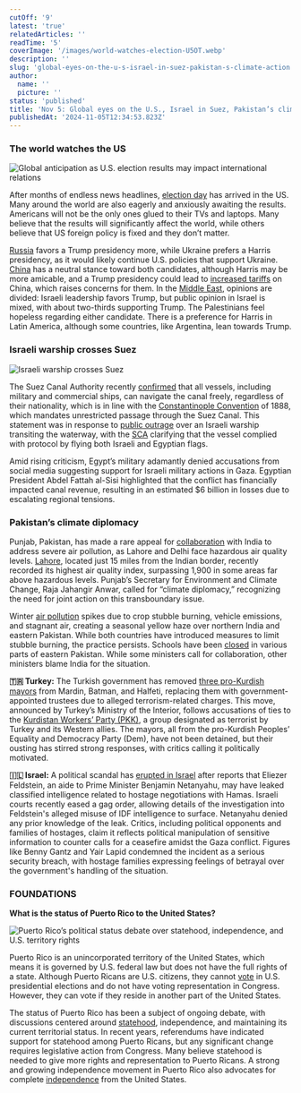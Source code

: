 ```yaml
---
cutOff: '9'
latest: 'true'
relatedArticles: ''
readTime: '5'
coverImage: '/images/world-watches-election-U5OT.webp'
description: ''
slug: 'global-eyes-on-the-u-s-israel-in-suez-pakistan-s-climate-action'
author:
  name: ''
  picture: ''
status: 'published'
title: 'Nov 5: Global eyes on the U.S., Israel in Suez, Pakistan’s climate action'
publishedAt: '2024-11-05T12:34:53.823Z'
---
```


### The world watches the US

![Global anticipation as U.S. election results may impact international relations](/images/world-watches-election-gyMT.webp)

After months of endless news headlines, [election day](https://www.aljazeera.com/news/2024/11/1/us-election-who-do-world-leaders-prefer-for-president-harris-or-trump) has arrived in the US. Many around the world are also eagerly and anxiously awaiting the results. Americans will not be the only ones glued to their TVs and laptops. Many believe that the results will significantly affect the world, while others believe that US foreign policy is fixed and they don’t matter.

[Russia](https://www.aljazeera.com/news/2024/7/10/russia-maintains-support-for-trump-in-2024-election-race-officials-say) favors a Trump presidency more, while Ukraine prefers a Harris presidency, as it would likely continue U.S. policies that support Ukraine. [China](https://edition.cnn.com/2024/10/31/china/china-reaction-us-election-intl-hnk/index.html) has a neutral stance toward both candidates, although Harris may be more amicable, and a Trump presidency could lead to [increased tariffs](https://www.aljazeera.com/economy/2018/11/30/trumps-trade-war-with-china-how-we-got-here-what-happens-next) on China, which raises concerns for them. In the [Middle East](https://www.bbc.com/news/articles/cx2yv9k3mpmo), opinions are divided: Israeli leadership favors Trump, but public opinion in Israel is mixed, with about two-thirds supporting Trump. The Palestinians feel hopeless regarding either candidate. There is a preference for Harris in Latin America, although some countries, like Argentina, lean towards Trump.

### Israeli warship crosses Suez

![Israeli warship crosses Suez](/images/israel-warship-travels-through-egypt-s-suez-canal-k2Nz.webp)

The Suez Canal Authority recently [confirmed](https://www.ndtv.com/world-news/israel-warship-passes-through-suez-canal-egypt-clarifies-6939399) that all vessels, including military and commercial ships, can navigate the canal freely, regardless of their nationality, which is in line with the [Constantinople Convention](https://www.britannica.com/topic/Constantinople-Convention) of 1888, which mandates unrestricted passage through the Suez Canal. This statement was in response to [public outrage](https://www.aljazeera.com/program/newsfeed/2024/11/3/outrage-over-israeli-warship-passing-through-the-suez-canal) over an Israeli warship transiting the waterway, with the [SCA](https://www.suezcanal.gov.eg/English/Pages/default.aspx) clarifying that the vessel complied with protocol by flying both Israeli and Egyptian flags.

Amid rising criticism, Egypt’s military adamantly denied accusations from social media suggesting support for Israeli military actions in Gaza. Egyptian President Abdel Fattah al-Sisi highlighted that the conflict has financially impacted canal revenue, resulting in an estimated $6 billion in losses due to escalating regional tensions.

### Pakistan’s climate diplomacy

Punjab, Pakistan, has made a rare appeal for [collaboration](https://edition.cnn.com/2024/11/04/asia/pakistan-punjab-climate-diplomacy-india-smog-intl-hnk/index.html) with India to address severe air pollution, as Lahore and Delhi face hazardous air quality levels. [Lahore](https://www.google.com/maps/place/Lahore,+Punjab,+Pakistan/@31.4831276,74.1695796,11z/data=!3m1!4b1!4m6!3m5!1s0x39190483e58107d9:0xc23abe6ccc7e2462!8m2!3d31.5203696!4d74.3587473!16zL20vMHhudDU?entry=ttu&g_ep=EgoyMDI0MTAyOS4wIKXMDSoASAFQAw%3D%3D), located just 15 miles from the Indian border, recently recorded its highest air quality index, surpassing 1,900 in some areas far above hazardous levels. Punjab’s Secretary for Environment and Climate Change, Raja Jahangir Anwar, called for “climate diplomacy,” recognizing the need for joint action on this transboundary issue.

Winter [air pollution](https://www.iqair.com/pakistan/punjab/lahore) spikes due to crop stubble burning, vehicle emissions, and stagnant air, creating a seasonal yellow haze over northern India and eastern Pakistan. While both countries have introduced measures to limit stubble burning, the practice persists. Schools have been [closed](https://www.aljazeera.com/news/2024/11/3/schools-to-close-as-air-pollution-hits-record-high-in-pakistans-lahore) in various parts of eastern Pakistan. While some ministers call for collaboration, other ministers blame India for the situation.

**🇹🇷 Turkey:** The Turkish government has removed [three pro-Kurdish mayors](https://www.middleeasteye.net/news/turkey-unseats-three-pro-kurdish-mayors) from Mardin, Batman, and Halfeti, replacing them with government-appointed trustees due to alleged terrorism-related charges. This move, announced by Turkey’s Ministry of the Interior, follows accusations of ties to the [Kurdistan Workers’ Party (PKK)](https://www.britannica.com/topic/Kurdistan-Workers-Party), a group designated as terrorist by Turkey and its Western allies. The mayors, all from the pro-Kurdish Peoples’ Equality and Democracy Party (Dem), have not been detained, but their ousting has stirred strong responses, with critics calling it politically motivated.

**🇮🇱 Israel:** A political scandal has [erupted in Israel](https://www.nbcnews.com/news/world/israel-leak-scandal-netanyahu-aide-arrested-gaza-hostage-talks-rcna178617) after reports that Eliezer Feldstein, an aide to Prime Minister Benjamin Netanyahu, may have leaked classified intelligence related to hostage negotiations with Hamas. Israeli courts recently eased a gag order, allowing details of the investigation into Feldstein's alleged misuse of IDF intelligence to surface. Netanyahu denied any prior knowledge of the leak. Critics, including political opponents and families of hostages, claim it reflects political manipulation of sensitive information to counter calls for a ceasefire amidst the Gaza conflict. Figures like Benny Gantz and Yair Lapid condemned the incident as a serious security breach, with hostage families expressing feelings of betrayal over the government's handling of the situation.

### FOUNDATIONS

**What is the status of Puerto Rico to the United States?**

![Puerto Rico’s political status debate over statehood, independence, and U.S. territory rights](/images/puerto-rico-ExND.webp)

Puerto Rico is an unincorporated territory of the United States, which means it is governed by U.S. federal law but does not have the full rights of a state. Although Puerto Ricans are U.S. citizens, they cannot [vote](https://thehill.com/homenews/4960708-heres-why-millions-of-americans-in-puerto-rico-other-territories-cant-vote-for-president/) in U.S. presidential elections and do not have voting representation in Congress. However, they can vote if they reside in another part of the United States.

The status of Puerto Rico has been a subject of ongoing debate, with discussions centered around [statehood](https://www.pr51st.com/), independence, and maintaining its current territorial status. In recent years, referendums have indicated support for statehood among Puerto Ricans, but any significant change requires legislative action from Congress. Many believe statehood is needed to give more rights and representation to Puerto Ricans. A strong and growing independence movement in Puerto Rico also advocates for complete [independence](https://abcnews.go.com/International/wireStory/puerto-rico-prepares-election-day-party-candidate-makes-115435157) from the United States.